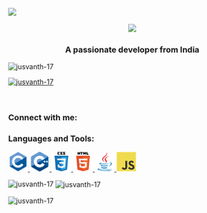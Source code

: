 ![]([https://user-images.githubusercontent.com/74038190/212750999-42ff8a64-dad8-4772-9648-849968543991.gif])
<center><img src="https://user-images.githubusercontent.com/74038190/212750999-42ff8a64-dad8-4772-9648-849968543991.gif" width="500"></center>
<h3 align="center">A passionate  developer from India</h3>

<p align="left"> <img src="https://komarev.com/ghpvc/?username=jusvanth-17&label=Profile%20views&color=0e75b6&style=flat" alt="jusvanth-17" /> </p>

<p align="left"> <a href="https://github.com/ryo-ma/github-profile-trophy"><img src="https://github-profile-trophy.vercel.app/?username=jusvanth-17" alt="jusvanth-17" /></a> </p>

<p align="left"> <a href="https://twitter.com/" target="blank"><img src="https://img.shields.io/twitter/follow/?logo=twitter&style=for-the-badge" alt="" /></a> </p>

<h3 align="left">Connect with me:</h3>
<p align="left">
</p>

<h3 align="left">Languages and Tools:</h3>
<p align="left"> <a href="https://www.cprogramming.com/" target="_blank" rel="noreferrer"> <img src="https://raw.githubusercontent.com/devicons/devicon/master/icons/c/c-original.svg" alt="c" width="40" height="40"/> </a> <a href="https://www.w3schools.com/cpp/" target="_blank" rel="noreferrer"> <img src="https://raw.githubusercontent.com/devicons/devicon/master/icons/cplusplus/cplusplus-original.svg" alt="cplusplus" width="40" height="40"/> </a> <a href="https://www.w3schools.com/css/" target="_blank" rel="noreferrer"> <img src="https://raw.githubusercontent.com/devicons/devicon/master/icons/css3/css3-original-wordmark.svg" alt="css3" width="40" height="40"/> </a> <a href="https://www.w3.org/html/" target="_blank" rel="noreferrer"> <img src="https://raw.githubusercontent.com/devicons/devicon/master/icons/html5/html5-original-wordmark.svg" alt="html5" width="40" height="40"/> </a> <a href="https://www.java.com" target="_blank" rel="noreferrer"> <img src="https://raw.githubusercontent.com/devicons/devicon/master/icons/java/java-original.svg" alt="java" width="40" height="40"/> </a> <a href="https://developer.mozilla.org/en-US/docs/Web/JavaScript" target="_blank" rel="noreferrer"> <img src="https://raw.githubusercontent.com/devicons/devicon/master/icons/javascript/javascript-original.svg" alt="javascript" width="40" height="40"/> </a> </p>

<p><img align="left" src="https://github-readme-stats.vercel.app/api/top-langs?username=jusvanth-17&show_icons=true&locale=en&layout=compact" alt="jusvanth-17" /></p>

<p>&nbsp;<img align="center" src="https://github-readme-stats.vercel.app/api?username=jusvanth-17&show_icons=true&locale=en" alt="jusvanth-17" /></p>

<p><img align="center" src="https://github-readme-streak-stats.herokuapp.com/?user=jusvanth-17&" alt="jusvanth-17" /></p>
